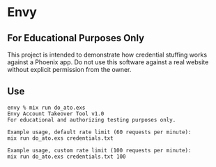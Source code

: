 # Envy

## For Educational Purposes Only

This project is intended to demonstrate how credential stuffing works against a Phoenix app. Do not use this software against a real website without explicit permission from the owner.

## Use

```
envy % mix run do_ato.exs 
Envy Account Takeover Tool v1.0
For educational and authorizing testing purposes only. 

Example usage, default rate limit (60 requests per minute):
mix run do_ato.exs credentials.txt

Example usage, custom rate limit (100 requests per minute): 
mix run do_ato.exs credentials.txt 100
```
